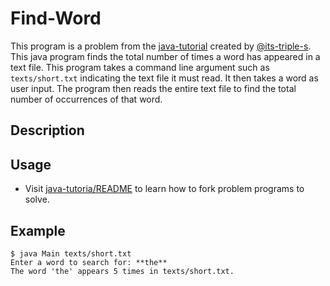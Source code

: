 # Find-Word

This program is a problem from the [java-tutorial](https://github.com/its-triple-s/java-tutorial) created by [@its-triple-s](https://github.com/its-triple-s).
This java program finds the total number of times a word has appeared in a text file.
This program takes a command line argument such as `texts/short.txt` indicating the text file it must read. It then takes a word as user input. The program then reads the entire text file to find the total number of occurrences of that word.

## Description



## Usage

- Visit [java-tutoria/README](https://github.com/its-triple-s/java-tutorial#usage) to learn how to fork problem programs to solve.

## Example

```
$ java Main texts/short.txt
Enter a word to search for: **the**
The word 'the' appears 5 times in texts/short.txt.
```
